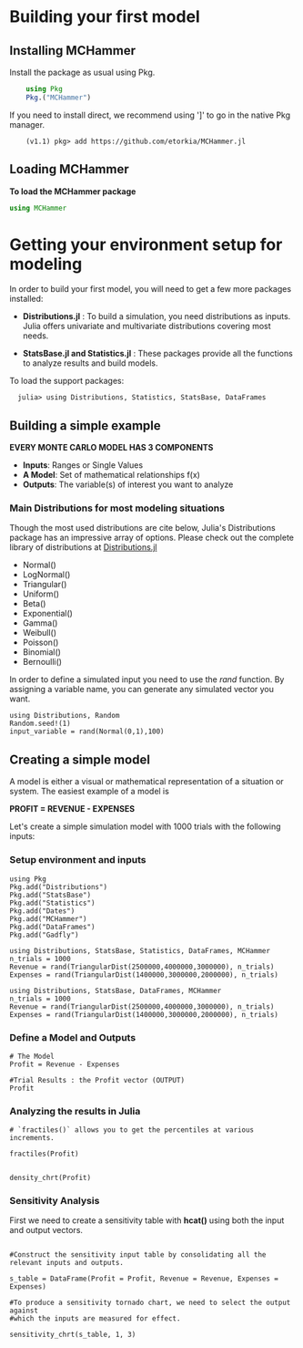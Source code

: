 # Building your first model

## Installing MCHammer

 Install the package as usual using Pkg.

```julia
    using Pkg
    Pkg.("MCHammer")
```

If you need to install direct, we recommend using ']' to go in the native Pkg manager.

```
    (v1.1) pkg> add https://github.com/etorkia/MCHammer.jl
```

## Loading MCHammer

**To load the MCHammer package**

```julia
using MCHammer
```


# Getting your environment setup for modeling

In order to build your first model, you will need to get a few more packages installed:
* **Distributions.jl** : To build a simulation, you need distributions as inputs. Julia offers univariate and multivariate distributions covering most needs.

* **StatsBase.jl and Statistics.jl** : These packages provide all the functions to analyze results and build models.

To load the support packages:

      julia> using Distributions, Statistics, StatsBase, DataFrames

## Building a simple example

**EVERY MONTE CARLO MODEL HAS 3 COMPONENTS**
* **Inputs**: Ranges or Single Values
* **A Model**:  Set of mathematical relationships f(x)
* **Outputs**: The variable(s) of interest you want to analyze

### Main Distributions for most modeling situations

Though the most used distributions are cite below, Julia's Distributions package has an impressive array of options. Please check out the complete library of distributions at [Distributions.jl](http://juliastats.github.io/Distributions.jl/latest/index.html)

* Normal()
* LogNormal()
* Triangular()
* Uniform()
* Beta()
* Exponential()
* Gamma()
* Weibull()
* Poisson()
* Binomial()
* Bernoulli()



In order to define a simulated input you need to use the *rand* function. By assigning a variable name, you can generate any simulated vector you want.

```@example
using Distributions, Random
Random.seed!(1)
input_variable = rand(Normal(0,1),100)
```

## Creating a simple model

A model is either a visual or mathematical representation of a situation or system. The easiest example of a model is

**PROFIT = REVENUE - EXPENSES**

Let's create a simple simulation model with 1000 trials with the following inputs:

### Setup environment and inputs
```@setup SampleModel
using Pkg
Pkg.add("Distributions")
Pkg.add("StatsBase")
Pkg.add("Statistics")
Pkg.add("Dates")
Pkg.add("MCHammer")
Pkg.add("DataFrames")
Pkg.add("Gadfly")

using Distributions, StatsBase, Statistics, DataFrames, MCHammer
n_trials = 1000
Revenue = rand(TriangularDist(2500000,4000000,3000000), n_trials)
Expenses = rand(TriangularDist(1400000,3000000,2000000), n_trials)

```

```@example SampleModel
using Distributions, StatsBase, DataFrames, MCHammer
n_trials = 1000
Revenue = rand(TriangularDist(2500000,4000000,3000000), n_trials)
Expenses = rand(TriangularDist(1400000,3000000,2000000), n_trials)
```
### Define a Model and Outputs
```@example SampleModel
# The Model
Profit = Revenue - Expenses

#Trial Results : the Profit vector (OUTPUT)
Profit
```

### Analyzing the results in Julia

```@example SampleModel
# `fractiles()` allows you to get the percentiles at various increments.

fractiles(Profit)
```

```@example SampleModel

density_chrt(Profit)
```

### Sensitivity Analysis
First we need to create a sensitivity table with **hcat()** using both the input and output vectors.

```@example SampleModel

#Construct the sensitivity input table by consolidating all the relevant inputs and outputs.

s_table = DataFrame(Profit = Profit, Revenue = Revenue, Expenses = Expenses)

#To produce a sensitivity tornado chart, we need to select the output against
#which the inputs are measured for effect.

sensitivity_chrt(s_table, 1, 3)
```
